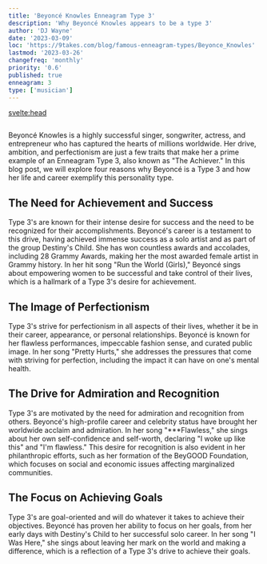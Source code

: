 ```yaml
---
title: 'Beyoncé Knowles Enneagram Type 3'
description: 'Why Beyoncé Knowles appears to be a type 3'
author: 'DJ Wayne'
date: '2023-03-09'
loc: 'https://9takes.com/blog/famous-enneagram-types/Beyonce_Knowles'
lastmod: '2023-03-26'
changefreq: 'monthly'
priority: '0.6'
published: true
enneagram: 3
type: ['musician']
---
```


<svelte:head>
  <meta property="og:image" content="https://9takes.com/types/3s/Beyonce_Knowles.webp" />
  <link rel="canonical" href="https://9takes.com/blog/famous-enneagram-types/Beyonce_Knowles">
</svelte:head>

<script>
	import  PopCard  from "../../lib/components/atoms/PopCard.svelte";
</script>
<div
	style="display: flex;
    justify-content: center;
	"
>
	<PopCard
		image={`/types/3s/${'Beyonce_Knowles'}.webp`}
		showIcon={false}
		text="Beyoncé Knowles"
		subtext=""
	/>
</div>

Beyoncé Knowles is a highly successful singer, songwriter, actress, and entrepreneur who has captured the hearts of millions worldwide. Her drive, ambition, and perfectionism are just a few traits that make her a prime example of an Enneagram Type 3, also known as "The Achiever." In this blog post, we will explore four reasons why Beyoncé is a Type 3 and how her life and career exemplify this personality type.

## The Need for Achievement and Success

Type 3's are known for their intense desire for success and the need to be recognized for their accomplishments. Beyoncé's career is a testament to this drive, having achieved immense success as a solo artist and as part of the group Destiny's Child. She has won countless awards and accolades, including 28 Grammy Awards, making her the most awarded female artist in Grammy history. In her hit song "Run the World (Girls)," Beyoncé sings about empowering women to be successful and take control of their lives, which is a hallmark of a Type 3's desire for achievement.

## The Image of Perfectionism

Type 3's strive for perfectionism in all aspects of their lives, whether it be in their career, appearance, or personal relationships. Beyoncé is known for her flawless performances, impeccable fashion sense, and curated public image. In her song "Pretty Hurts," she addresses the pressures that come with striving for perfection, including the impact it can have on one's mental health.

## The Drive for Admiration and Recognition

Type 3's are motivated by the need for admiration and recognition from others. Beyoncé's high-profile career and celebrity status have brought her worldwide acclaim and admiration. In her song "\*\*\*Flawless," she sings about her own self-confidence and self-worth, declaring "I woke up like this" and "I'm flawless." This desire for recognition is also evident in her philanthropic efforts, such as her formation of the BeyGOOD Foundation, which focuses on social and economic issues affecting marginalized communities.

## The Focus on Achieving Goals

Type 3's are goal-oriented and will do whatever it takes to achieve their objectives. Beyoncé has proven her ability to focus on her goals, from her early days with Destiny's Child to her successful solo career. In her song "I Was Here," she sings about leaving her mark on the world and making a difference, which is a reflection of a Type 3's drive to achieve their goals.

<div>
<script type="application/ld+json">
    {
  "@context": "https://schema.org",
  "@type": "Article",
  "mainEntityOfPage": {
    "@type": "WebPage",
    "@id": "https://9takes.com/blog/famous-enneagram-types/Beyonce_Knowles"
  },
  "headline": "4 Reasons Why Beyoncé is a Type 3 (Enneagram)"
  "image": {
    "@type": "ImageObject",
    "url": "https://9takes.com/types/3s/Beyonce_Knowles.webp",
    "height": 800,
    "width": 1200
  },
  "datePublished": "2023-03-10",
  "dateModified": "2023-03-10",
  "author": {
    "@type": "Person",
    "name": "DJ Wayne"
  },
  "publisher": {
    "@type": "Organization",
    "name": "9takes",
    "logo": {
      "@type": "ImageObject",
      "url": "https://9takes.com/enneagram.svg",
      "width": 600,
      "height": 60
    }
  },
  "http://schema.org/mentions": {
    "@type": "http://schema.org/Person",
    "http://schema.org/name": "Beyoncé Knowles",
    "http://schema.org/sameAs": [
      {
        "@id": "https://en.wikipedia.org/wiki/Beyonc%C3%A9"
      },
      {
        "@id": "https://www.beyonce.com/"
      },
      {
        "@id": "https://www.imdb.com/name/nm0461498/"
      },
      {
        "@id": "https://www.instagram.com/beyonce/"
      },
      {
        "@id": "https://www.britannica.com/biography/Beyonce"
      },
    ]
  },
  "description": "Beyoncé is a Type 3 (Enneagram) and this blog post explores four reasons why her life and career exemplify this personality type.",
  "articleBody": "Beyoncé Knowles is a highly successful singer, songwriter, actress, and entrepreneur who has captured the hearts of millions worldwide. Her drive, ambition, and perfectionism are just a few traits that make her a prime example of an Enneagram Type 3, also known as 'The Achiever.' In this blog post, we will explore four reasons why Beyoncé is a Type 3 and how her life and career exemplify this personality type. Type 3's are known for their intense desire for success and the need to be recognized for their accomplishments. Beyoncé's career is a testament to this drive, having achieved immense success as a solo artist and as part of the group Destiny's Child. She has won countless awards and accolades, including 28 Grammy Awards, making her the most awarded female artist in Grammy history. In her hit song 'Run the World (Girls),' Beyoncé sings about empowering women to be successful and take control of their lives, which is a hallmark of a Type 3's desire for achievement. Type 3's strive for perfectionism in all aspects of their lives, whether it be in their career, appearance, or personal relationships. Beyoncé is known for her flawless performances, impeccable fashion sense, and curated public image. In her song 'Pretty Hurts,' she addresses the pressures that come with striving for perfection, including the impact it can have on one's mental health. Type 3's are motivated by the need for admiration and recognition from others. Beyoncé's high-profile career and celebrity status have brought her worldwide acclaim and admiration. In her song '***Flawless,' she sings about her own self-confidence and self-worth, declaring 'I woke up like this' and 'I'm flawless.' This desire for recognition is also evident in her philanthropic efforts, such as her formation of the BeyGOOD Foundation, which focuses on social and economic issues affecting marginalized communities. Type 3's are goal-oriented and will do whatever it takes to achieve their objectives. Beyoncé has proven her ability to focus on her goals, from her early days with Destiny's Child to her successful solo career. In her song 'I Was Here,' she sings about leaving her mark on the world and making a difference, which is a reflection of a Type 3's drive to achieve their goals."
}
</script>
</div>
